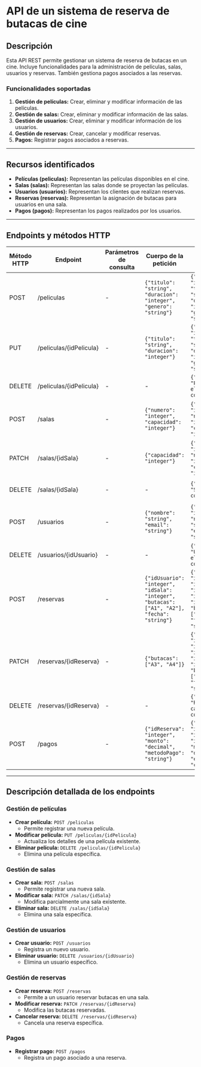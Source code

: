 # API de un sistema de reserva de butacas de cine

## Descripción

Esta API REST permite gestionar un sistema de reserva de butacas en un cine. Incluye funcionalidades para la administración de películas, salas, usuarios y reservas. También gestiona pagos asociados a las reservas.

### Funcionalidades soportadas
1. **Gestión de películas:** Crear, eliminar y modificar información de las películas.
2. **Gestión de salas:** Crear, eliminar y modificar información de las salas.
3. **Gestión de usuarios:** Crear, eliminar y modificar información de los usuarios.
4. **Gestión de reservas:** Crear, cancelar y modificar reservas.
5. **Pagos:** Registrar pagos asociados a reservas.

---

## Recursos identificados
- **Películas (peliculas):** Representan las películas disponibles en el cine.
- **Salas (salas):** Representan las salas donde se proyectan las películas.
- **Usuarios (usuarios):** Representan los clientes que realizan reservas.
- **Reservas (reservas):** Representan la asignación de butacas para usuarios en una sala.
- **Pagos (pagos):** Representan los pagos realizados por los usuarios.

---

## Endpoints y métodos HTTP

| Método HTTP | Endpoint                      | Parámetros de consulta | Cuerpo de la petición                              | Cuerpo de la respuesta                                                                       | Códigos HTTP de respuesta                |
|-------------|-------------------------------|------------------------|---------------------------------------------------|---------------------------------------------------------------------------------------------|------------------------------------------|
| POST        | /peliculas                    | -                      | `{"titulo": "string", "duracion": "integer", "genero": "string"}` | `{"id": "integer", "titulo": "string", "duracion": "integer", "genero": "string"}`           | 201 Creado, 400 Solicitud Incorrecta    |
| PUT         | /peliculas/{idPelicula}       | -                      | `{"titulo": "string", "duracion": "integer"}`     | `{"id": "integer", "titulo": "string", "duracion": "integer", "genero": "string"}`           | 200 OK, 404 No Encontrado              |
| DELETE      | /peliculas/{idPelicula}       | -                      | -                                                 | `{"mensaje": "Película eliminada correctamente"}`                                           | 200 OK, 404 No Encontrado              |
| POST        | /salas                        | -                      | `{"numero": "integer", "capacidad": "integer"}`   | `{"id": "integer", "numero": "integer", "capacidad": "integer"}`                             | 201 Creado, 400 Solicitud Incorrecta    |
| PATCH       | /salas/{idSala}               | -                      | `{"capacidad": "integer"}`                        | `{"id": "integer", "numero": "integer", "capacidad": "integer"}`                             | 200 OK, 404 No Encontrado              |
| DELETE      | /salas/{idSala}               | -                      | -                                                 | `{"mensaje": "Sala eliminada correctamente"}`                                               | 200 OK, 404 No Encontrado              |
| POST        | /usuarios                     | -                      | `{"nombre": "string", "email": "string"}`         | `{"id": "integer", "nombre": "string", "email": "string"}`                                   | 201 Creado, 400 Solicitud Incorrecta    |
| DELETE      | /usuarios/{idUsuario}         | -                      | -                                                 | `{"mensaje": "Usuario eliminado correctamente"}`                                            | 200 OK, 404 No Encontrado              |
| POST        | /reservas                     | -                      | `{"idUsuario": "integer", "idSala": "integer", "butacas": ["A1", "A2"], "fecha": "string"}` | `{"id": "integer", "idUsuario": "integer", "idSala": "integer", "butacas": ["A1", "A2"], "fecha": "string"}` | 201 Creado, 400 Solicitud Incorrecta |
| PATCH       | /reservas/{idReserva}         | -                      | `{"butacas": ["A3", "A4"]}`                       | `{"id": "integer", "idUsuario": "integer", "idSala": "integer", "butacas": ["A3", "A4"], "fecha": "string"}` | 200 OK, 404 No Encontrado              |
| DELETE      | /reservas/{idReserva}         | -                      | -                                                 | `{"mensaje": "Reserva cancelada correctamente"}`                                             | 200 OK, 404 No Encontrado              |
| POST        | /pagos                        | -                      | `{"idReserva": "integer", "monto": "decimal", "metodoPago": "string"}` | `{"id": "integer", "idReserva": "integer", "monto": "decimal", "estado": "completado"}`       | 201 Creado, 400 Solicitud Incorrecta    |

---

## Descripción detallada de los endpoints

### **Gestión de películas**
- **Crear película:** `POST /peliculas`
    - Permite registrar una nueva película.
- **Modificar película:** `PUT /peliculas/{idPelicula}`
    - Actualiza los detalles de una película existente.
- **Eliminar película:** `DELETE /peliculas/{idPelicula}`
    - Elimina una película específica.

### **Gestión de salas**
- **Crear sala:** `POST /salas`
    - Permite registrar una nueva sala.
- **Modificar sala:** `PATCH /salas/{idSala}`
    - Modifica parcialmente una sala existente.
- **Eliminar sala:** `DELETE /salas/{idSala}`
    - Elimina una sala específica.

### **Gestión de usuarios**
- **Crear usuario:** `POST /usuarios`
    - Registra un nuevo usuario.
- **Eliminar usuario:** `DELETE /usuarios/{idUsuario}`
    - Elimina un usuario específico.

### **Gestión de reservas**
- **Crear reserva:** `POST /reservas`
    - Permite a un usuario reservar butacas en una sala.
- **Modificar reserva:** `PATCH /reservas/{idReserva}`
    - Modifica las butacas reservadas.
- **Cancelar reserva:** `DELETE /reservas/{idReserva}`
    - Cancela una reserva específica.

### **Pagos**
- **Registrar pago:** `POST /pagos`
    - Registra un pago asociado a una reserva.